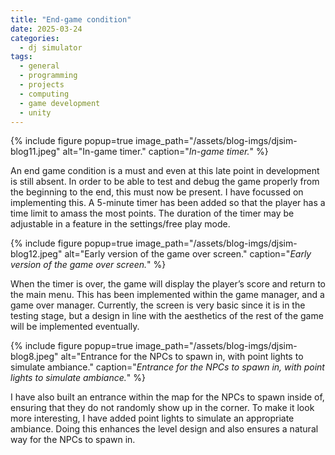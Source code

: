 ```yaml
---
title: "End-game condition"
date: 2025-03-24
categories:
  - dj simulator
tags:
  - general
  - programming
  - projects
  - computing
  - game development
  - unity
---
```


{% include figure popup=true image_path="/assets/blog-imgs/djsim-blog11.jpeg" alt="In-game timer." caption="_In-game timer._" %}

An end game condition is a must and even at this late point in development is still absent. In order to be able to test and debug the game properly from the beginning to the end, this must now be present. I have focussed on implementing this. A 5-minute timer has been added so that the player has a time limit to amass the most points. The duration of the timer may be adjustable in a feature in the settings/free play mode.

{% include figure popup=true image_path="/assets/blog-imgs/djsim-blog12.jpeg" alt="Early version of the game over screen." caption="_Early version of the game over screen._" %}

When the timer is over, the game will display the player’s score and return to the main menu. This has been implemented within the game manager, and a game over manager. Currently, the screen is very basic since it is in the testing stage, but a design in line with the aesthetics of the rest of the game will be implemented eventually.

{% include figure popup=true image_path="/assets/blog-imgs/djsim-blog8.jpeg" alt="Entrance for the NPCs to spawn in, with point lights to simulate ambiance." caption="_Entrance for the NPCs to spawn in, with point lights to simulate ambiance._" %}

I have also built an entrance within the map for the NPCs to spawn inside of, ensuring that they do not randomly show up in the corner. To make it look more interesting, I have added point lights to simulate an appropriate ambiance. Doing this enhances the level design and also ensures a natural way for the NPCs to spawn in.
